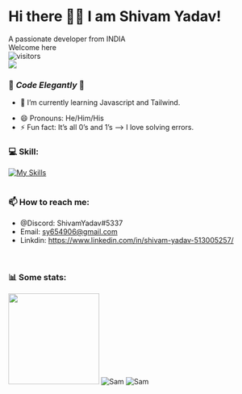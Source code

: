 # Hi there 👋🏻 I am Shivam Yadav! 
A passionate developer from INDIA<br>
Welcome here  
![visitors](https://visitor-badge.glitch.me/badge?page_id=shivam-yadav82)
<br>
<img src="https://github.com/shivam-yadav82/shivam-yadav82/blob/main/May-the-Open-Source-be-with-you-768x391.jpg" /> <br>
<!--
**shivam-yadav82/shivam-yadav82** is a ✨ _special_ ✨ repository because its `README.md` (this file) appears on your GitHub profile.
-->
### 💙 _Code Elegantly_ 💙
<!-- - 🔭 I’m currently working on .. -->
- 🌱 I’m currently learning Javascript and Tailwind.
<!-- - 👯 I’m looking to collaborate on ... -->
<!-- - 🤔 I’m looking for help with ... -->
- 😄 Pronouns: He/Him/His
- ⚡ Fun fact: It’s all 0’s and 1’s
--> I love solving errors.

### 💻 Skill:<br>
[![My Skills](https://skillicons.dev/icons?i=c,html,css,bootstrap)](https://skillicons.dev) 
<br>
<br>
### 📫 How to reach me: 
- @Discord: ShivamYadav#5337
- Email: sy654906@gmail.com
- Linkdin: https://www.linkedin.com/in/shivam-yadav-513005257/
<br>
<h3> 📊 Some stats: </h3>
<img height="180em" src="https://github-readme-stats.vercel.app/api?username=shivam-yadav82&show_icons=true&hide_border=true&&count_private=true&include_all_commits=true" /> 
<img src="https://github-readme-stats.vercel.app/api/top-langs?username=shivam-yadav82&show_icons=true&locale=en&layout=compact" alt="Sam" />
<img src="https://github-readme-streak-stats.herokuapp.com/?user=shivam-yadav82&" alt="Sam" />
<br>



